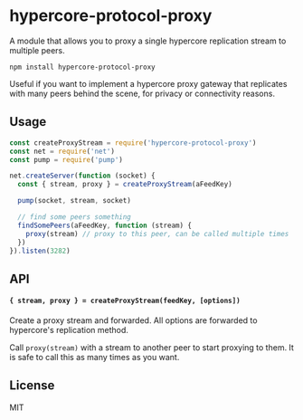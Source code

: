 # hypercore-protocol-proxy

A module that allows you to proxy a single hypercore replication stream to multiple peers.

```
npm install hypercore-protocol-proxy
```

Useful if you want to implement a hypercore proxy gateway that replicates with many peers behind the scene, for privacy or connectivity reasons.

## Usage

``` js
const createProxyStream = require('hypercore-protocol-proxy')
const net = require('net')
const pump = require('pump')

net.createServer(function (socket) {
  const { stream, proxy } = createProxyStream(aFeedKey)

  pump(socket, stream, socket)

  // find some peers something
  findSomePeers(aFeedKey, function (stream) {
    proxy(stream) // proxy to this peer, can be called multiple times
  })
}).listen(3282)
```

## API

#### `{ stream, proxy } = createProxyStream(feedKey, [options])`

Create a proxy stream and forwarded.
All options are forwarded to hypercore's replication method.

Call `proxy(stream)` with a stream to another peer to start proxying to them.
It is safe to call this as many times as you want.

## License

MIT
